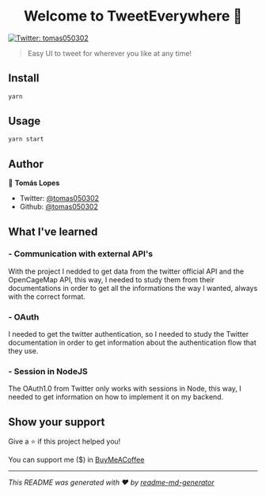 <h1 align="center">Welcome to TweetEverywhere 👋</h1>
<p>
  <a href="https://twitter.com/tomas050302" target="_blank">
    <img alt="Twitter: tomas050302" src="https://img.shields.io/twitter/follow/tomas050302.svg?style=social" />
  </a>
</p>

> Easy UI to tweet for wherever you like at any time!

## Install

```sh
yarn
```

## Usage

```sh
yarn start
```

## Author

👤 **Tomás Lopes**

* Twitter: [@tomas050302](https://twitter.com/tomas050302)
* Github: [@tomas050302](https://github.com/tomas050302)

## What I've learned

### - Communication with external API's

With the project I nedded to get data from the twitter official API and the OpenCageMap API, this way, I needed to study them from their documentations in order to get all the informations the way I wanted, always with the correct format.

### - OAuth

I needed to get the twitter authentication, so I needed to study the Twitter documentation in order to get information about the authentication flow that they use.

### - Session in NodeJS

The OAuth1.0 from Twitter only works with sessions in Node, this way, I needed to get information on how to implement it on my backend.

## Show your support

Give a ⭐️ if this project helped you!

You can support me ($) in [BuyMeACoffee](buymeacoff.ee/tomas050302)

***
_This README was generated with ❤️ by [readme-md-generator](https://github.com/kefranabg/readme-md-generator)_
